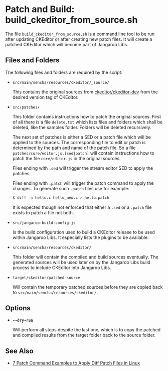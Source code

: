 # Patch and Build: build_ckeditor_from_source.sh

The file `build_ckeditor_from_source.sh` is a command line tool to be run after
updating CKEditor or after creating new patch files. It will create a patched CKEditor
which will become part of Jangaroo Libs.

## Files and Folders

The following files and folders are required by the script:

* `src/main/sencha/resources/ckeditor/_source/`

    This contains the original sources from [ckeditor/ckeditor-dev](https://github.com/ckeditor/ckeditor-dev)
    from the desired version tag of CKEditor.
    
* `src/patches/`

    This folder contains instructions how to patch the original sources. First of all there
    is a file `delete.txt` which lists files and folders which shall be deleted, like the
    samples folder. Folders will be deleted recursively.
    
    The next set of patches is either a SED or a patch file which will be applied to the
    sources. The corresponding file to edit or patch is determined by the path and name
    of the patch file. So a file `patches/core/editor.js.[sed|patch]` will contain
    instructions how to patch the file `core/editor.js` in the original sources.
    
    Files ending with `.sed` will trigger the stream editor SED to apply the patches.
    
    Files ending with `.patch` will trigger the patch command to apply the changes.
    To generate such `.patch` files use for example:
    
    ```bash
    $ diff -u hello.c hello_new.c > hello.patch
    ```
    
    It is expected though not enforced that either a `.sed` or a `.patch` file exists
    to patch a file not both.
    
* `src/jangaroo-build-config.js`

    Is the build configuration used to build a CKEditor release to be used within
    Jangaroo Libs. It especially lists the plugins to be available.
    
* `src/main/sencha/resources/ckeditor/`

    This folder will contain the compiled and build sources eventually. The generated
    sources will be used later on by the Jangaroo Libs build process to include
    CKEditor into Jangaroo Libs.

* `target/ckeditor/patched-source`

    Will contain the temporary patched sources before they are copied back to
    `src/main/sencha/resources/ckeditor/`.

## Options

* **`--dry-run`**

    Will perform all steps despite the last one, which is to copy the patched and compiled results
    from the target folder back to the source folder.

## See Also

* [7 Patch Command Examples to Apply Diff Patch Files in Linux](http://www.thegeekstuff.com/2014/12/patch-command-examples)
